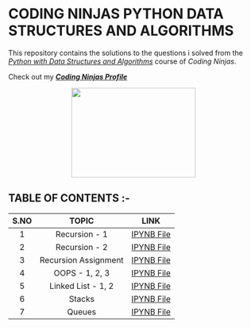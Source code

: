 # CODING NINJAS PYTHON DATA STRUCTURES AND ALGORITHMS
This repository contains the solutions to the questions i solved from the [_Python with Data Structures and Algorithms_](https://www.codingninjas.com/courses/online-python-course) course of _Coding Ninjas_.


Check out my [___Coding Ninjas Profile___](https://profile.codingninjas.com/732ab52d-7583-4d10-93e9-a40a49f3e17d?_ga=2.65372653.272200348.1599381881-1893065035.1585576439)
 
 <p align="center">
  <img width="250" height="180" src="https://media.giphy.com/media/jCodV34MoczjW/giphy.gif">
</p>


## TABLE OF CONTENTS :-
 
 | __S.NO__  | __TOPIC__ | __LINK__ | 
 | :--: | :--: | :--: | 
 | 1 | Recursion - 1 | [IPYNB File](https://github.com/maverickInPyjamas/Coding-Ninjas-Python-Data-Structures-and-Algorithms/blob/master/1.%20Recursion%20-%201.ipynb) | 
 | 2 | Recursion - 2 | [IPYNB File]( https://github.com/maverickInPyjamas/Coding-Ninjas-Python-Data-Structures-and-Algorithms/blob/master/2.%20Recursion%20-%202.ipynb) | 
 | 3 | Recursion Assignment | [IPYNB File]( https://github.com/maverickInPyjamas/Coding-Ninjas-Python-Data-Structures-and-Algorithms/blob/master/3.%20Recursion%20Assignment.ipynb) | 
 | 4 | OOPS - 1, 2, 3 | [IPYNB File](https://github.com/maverickInPyjamas/Coding-Ninjas-Python-Data-Structures-and-Algorithms/blob/master/4.%20OOPS%20-%20%201%2C%202%2C%203.ipynb) | 
 | 5 | Linked List - 1, 2 | [IPYNB File](https://github.com/maverickInPyjamas/Coding-Ninjas-Python-Data-Structures-and-Algorithms/blob/master/6.%20Linked%20List.ipynb) | 
 | 6 | Stacks | [IPYNB File](https://github.com/maverickInPyjamas/Coding-Ninjas-Python-Data-Structures-and-Algorithms/blob/master/7.%20Stacks.ipynb) | 
 | 7 | Queues | [IPYNB File](https://github.com/maverickInPyjamas/Coding-Ninjas-Python-Data-Structures-and-Algorithms/blob/master/8.%20Queues.ipynb) | 
 
 





